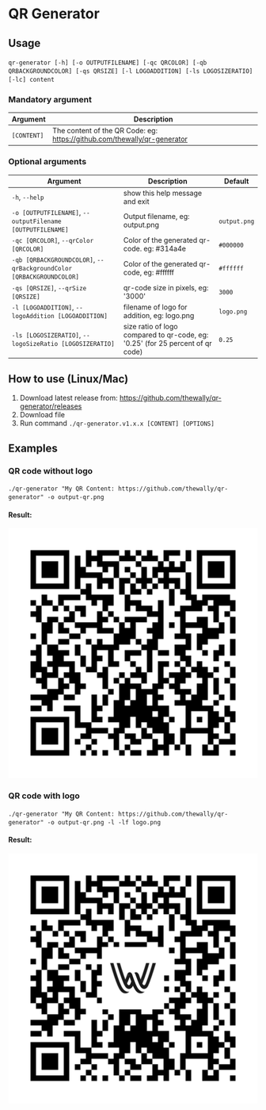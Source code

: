 # QR Generator

## Usage
`qr-generator [-h] [-o OUTPUTFILENAME] [-qc QRCOLOR] [-qb QRBACKGROUNDCOLOR] [-qs QRSIZE] [-l LOGOADDITION] [-ls LOGOSIZERATIO] [-lc] content`

### Mandatory argument

| Argument    | Description                                                              |     
|-------------|--------------------------------------------------------------------------|
| `[CONTENT]` | The content of the QR Code: eg: https://github.com/thewally/qr-generator |

### Optional arguments

| Argument                                                             | Description                                                                    | Default      |    
|----------------------------------------------------------------------|--------------------------------------------------------------------------------|--------------|
| `-h`, `--help`                                                       | show this help message and exit                                                |              |
| `-o [OUTPUTFILENAME]`, `--outputFilename [OUTPUTFILENAME]`           | Output filename, eg: output.png                                                | `output.png` |
| `-qc [QRCOLOR]`, `--qrColor [QRCOLOR]`                               | Color of the generated qr-code. eg: #314a4e                                    | `#000000`      |
| `-qb [QRBACKGROUNDCOLOR]`, `--qrBackgroundColor [QRBACKGROUNDCOLOR]` | Color of the generated qr-code, eg: #ffffff                                    | `#ffffff`      |
| `-qs [QRSIZE]`, `--qrSize [QRSIZE]`                                  | qr-code size in pixels, eg: '3000'                                             | `3000`         |
| `-l [LOGOADDITION]`, `--logoAddition [LOGOADDITION]`                 | filename of logo for addition, eg: logo.png                                    | `logo.png`     |
| `-ls [LOGOSIZERATIO]`, `--logoSizeRatio [LOGOSIZERATIO]`             | size ratio of logo compared to qr-code, eg: '0.25' (for 25 percent of qr code) | `0.25`         |

## How to use (Linux/Mac)

1. Download latest release from: https://github.com/thewally/qr-generator/releases
2. Download file
3. Run command `./qr-generator.v1.x.x [CONTENT] [OPTIONS]`

## Examples

### QR code without logo
`./qr-generator "My QR Content: https://github.com/thewally/qr-generator" -o output-qr.png`
#### Result:
![Output without Logo](examples/output_without_logo.png)


### QR code with logo
`./qr-generator "My QR Content: https://github.com/thewally/qr-generator" -o output-qr.png -l -lf logo.png`
#### Result:
![Output with Logo](examples/output_with_logo.png)